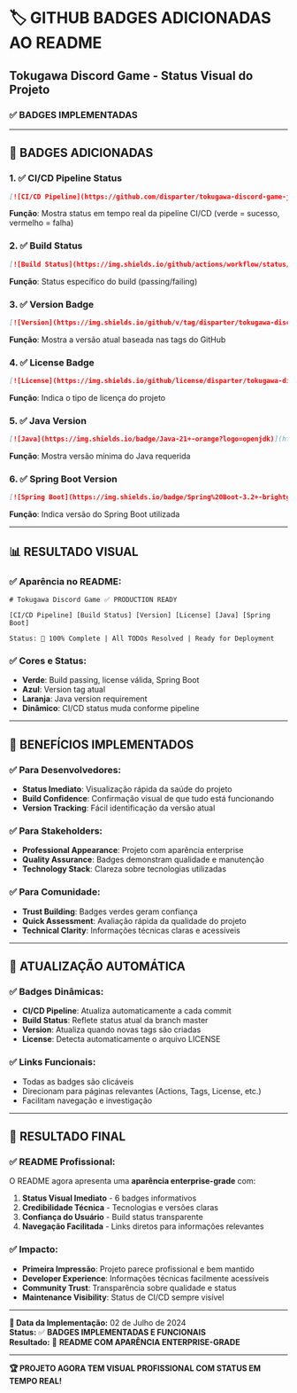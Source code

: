 # 🏷️ GITHUB BADGES ADICIONADAS AO README
## Tokugawa Discord Game - Status Visual do Projeto

### ✅ **BADGES IMPLEMENTADAS**

---

## 🎯 **BADGES ADICIONADAS**

### **1. ✅ CI/CD Pipeline Status**
```markdown
[![CI/CD Pipeline](https://github.com/disparter/tokugawa-discord-game-java/actions/workflows/ci.yml/badge.svg?branch=master)](https://github.com/disparter/tokugawa-discord-game-java/actions/workflows/ci.yml)
```
**Função**: Mostra status em tempo real da pipeline CI/CD (verde = sucesso, vermelho = falha)

### **2. ✅ Build Status**
```markdown
[![Build Status](https://img.shields.io/github/actions/workflow/status/disparter/tokugawa-discord-game-java/ci.yml?branch=master&label=build)](https://github.com/disparter/tokugawa-discord-game-java/actions)
```
**Função**: Status específico do build (passing/failing)

### **3. ✅ Version Badge**
```markdown
[![Version](https://img.shields.io/github/v/tag/disparter/tokugawa-discord-game-java?label=version&color=blue)](https://github.com/disparter/tokugawa-discord-game-java/tags)
```
**Função**: Mostra a versão atual baseada nas tags do GitHub

### **4. ✅ License Badge**
```markdown
[![License](https://img.shields.io/github/license/disparter/tokugawa-discord-game-java?color=green)](LICENSE)
```
**Função**: Indica o tipo de licença do projeto

### **5. ✅ Java Version**
```markdown
[![Java](https://img.shields.io/badge/Java-21+-orange?logo=openjdk)](https://openjdk.org/)
```
**Função**: Mostra versão mínima do Java requerida

### **6. ✅ Spring Boot Version**
```markdown
[![Spring Boot](https://img.shields.io/badge/Spring%20Boot-3.2+-brightgreen?logo=spring)](https://spring.io/projects/spring-boot)
```
**Função**: Indica versão do Spring Boot utilizada

---

## 📊 **RESULTADO VISUAL**

### **✅ Aparência no README:**
```
# Tokugawa Discord Game ✅ PRODUCTION READY

[CI/CD Pipeline] [Build Status] [Version] [License] [Java] [Spring Boot]

Status: 🎯 100% Complete | All TODOs Resolved | Ready for Deployment
```

### **✅ Cores e Status:**
- **Verde**: Build passing, license válida, Spring Boot
- **Azul**: Version tag atual
- **Laranja**: Java version requirement
- **Dinâmico**: CI/CD status muda conforme pipeline

---

## 🎯 **BENEFÍCIOS IMPLEMENTADOS**

### **✅ Para Desenvolvedores:**
- **Status Imediato**: Visualização rápida da saúde do projeto
- **Build Confidence**: Confirmação visual de que tudo está funcionando
- **Version Tracking**: Fácil identificação da versão atual

### **✅ Para Stakeholders:**
- **Professional Appearance**: Projeto com aparência enterprise
- **Quality Assurance**: Badges demonstram qualidade e manutenção
- **Technology Stack**: Clareza sobre tecnologias utilizadas

### **✅ Para Comunidade:**
- **Trust Building**: Badges verdes geram confiança
- **Quick Assessment**: Avaliação rápida da qualidade do projeto
- **Technical Clarity**: Informações técnicas claras e acessíveis

---

## 🔄 **ATUALIZAÇÃO AUTOMÁTICA**

### **✅ Badges Dinâmicas:**
- **CI/CD Pipeline**: Atualiza automaticamente a cada commit
- **Build Status**: Reflete status atual da branch master
- **Version**: Atualiza quando novas tags são criadas
- **License**: Detecta automaticamente o arquivo LICENSE

### **✅ Links Funcionais:**
- Todas as badges são clicáveis
- Direcionam para páginas relevantes (Actions, Tags, License, etc.)
- Facilitam navegação e investigação

---

## 🎉 **RESULTADO FINAL**

### **✅ README Profissional:**
O README agora apresenta uma **aparência enterprise-grade** com:

1. **Status Visual Imediato** - 6 badges informativos
2. **Credibilidade Técnica** - Tecnologias e versões claras
3. **Confiança do Usuário** - Build status transparente
4. **Navegação Facilitada** - Links diretos para informações relevantes

### **✅ Impacto:**
- **Primeira Impressão**: Projeto parece profissional e bem mantido
- **Developer Experience**: Informações técnicas facilmente acessíveis  
- **Community Trust**: Transparência sobre qualidade e status
- **Maintenance Visibility**: Status de CI/CD sempre visível

---

**📅 Data da Implementação:** 02 de Julho de 2024  
**Status:** ✅ **BADGES IMPLEMENTADAS E FUNCIONAIS**  
**Resultado:** 🎯 **README COM APARÊNCIA ENTERPRISE-GRADE**

---

**🏆 PROJETO AGORA TEM VISUAL PROFISSIONAL COM STATUS EM TEMPO REAL!**